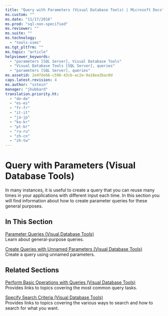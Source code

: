 ```yaml
---
title: "Query with Parameters (Visual Database Tools) | Microsoft Docs"
ms.custom: ""
ms.date: "11/17/2016"
ms.prod: "sql-non-specified"
ms.reviewer: ""
ms.suite: ""
ms.technology: 
  - "tools-ssms"
ms.tgt_pltfrm: ""
ms.topic: "article"
helpviewer_keywords: 
  - "parameters [SQL Server], Visual Database Tools"
  - "Visual Database Tools [SQL Server], queries"
  - "parameters [SQL Server], queries"
ms.assetid: 2e4fdeb6-c596-43cb-ac2e-9a18ea2bac0d
caps.latest.revision: 4
ms.author: "sstein"
manager: "jhubbard"
translation.priority.ht: 
  - "de-de"
  - "es-es"
  - "fr-fr"
  - "it-it"
  - "ja-jp"
  - "ko-kr"
  - "pt-br"
  - "ru-ru"
  - "zh-cn"
  - "zh-tw"
---
```

# Query with Parameters (Visual Database Tools)
In many instances, it is useful to create a query that you can reuse many times in your applications with different input each time. In this section you will find information about how to create parameter queries for these general purposes.  
  
## In This Section  
[Parameter Queries &#40;Visual Database Tools&#41;](../ssms/parameter-queries--visual-database-tools-.md)  
Learn about general-purpose queries.  
  
[Create Queries with Unnamed Parameters &#40;Visual Database Tools&#41;](../ssms/create-queries-with-unnamed-parameters--visual-database-tools-.md)  
Create a query using unnamed parameters.  
  
## Related Sections  
[Perform Basic Operations with Queries &#40;Visual Database Tools&#41;](../ssms/perform-basic-operations-with-queries--visual-database-tools-.md)  
Provides links to topics covering the most common query tasks.  
  
[Specify Search Criteria &#40;Visual Database Tools&#41;](../ssms/specify-search-criteria--visual-database-tools-.md)  
Provides links to topics covering the various ways to search and how to search for what you want.  
  
